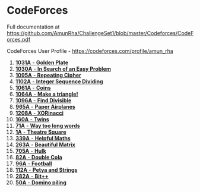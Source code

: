 # CodeForces

Full documentation at https://github.com/AmunRha/ChallengeSet1/blob/master/Codeforces/CodeForces.pdf


CodeForces User Profile - https://codeforces.com/profile/amun_rha

1. <a href="https://github.com/AmunRha/ChallengeSet1/blob/master/Codeforces/1031A.py">**1031A** - **Golden Plate**</a>
1. <a href="https://github.com/AmunRha/ChallengeSet1/blob/master/Codeforces/1030A.py">**1030A** - **In Search of an Easy Problem**</a>
1. <a href="https://github.com/AmunRha/ChallengeSet1/blob/master/Codeforces/1095A.py">**1095A** - **Repeating Cipher**</a>
1. <a href="https://github.com/AmunRha/ChallengeSet1/blob/master/Codeforces/1102A.py">**1102A** - **Integer Sequence Dividing**</a>
1. <a href="https://github.com/AmunRha/ChallengeSet1/blob/master/Codeforces/1061A.py">**1061A** - **Coins**</a>
1. <a href="https://github.com/AmunRha/ChallengeSet1/blob/master/Codeforces/1064A.py">**1064A** - **Make a triangle!**</a>
1. <a href="https://github.com/AmunRha/ChallengeSet1/blob/master/Codeforces/1096A.py">**1096A** - **Find Divisible**</a>
1. <a href="https://github.com/AmunRha/ChallengeSet1/blob/master/Codeforces/965A.py">**965A** - **Paper Airplanes**</a>
1. <a href="https://github.com/AmunRha/ChallengeSet1/blob/master/Codeforces/1208A.py">**1208A** - **XORinacci**</a>
1. <a href="https://github.com/AmunRha/ChallengeSet1/blob/master/Codeforces/160A.py">**160A** - **Twins**</a>
1. <a href="https://github.com/AmunRha/ChallengeSet1/blob/master/Codeforces/71A.py">**71A** - **Way too long words**</a>
1. <a href="https://github.com/AmunRha/ChallengeSet1/blob/master/Codeforces/1A.py">**1A** - **Theatre Square**</a>
1. <a href="https://github.com/AmunRha/ChallengeSet1/blob/master/Codeforces/339A.py">**339A** - **Helpful Maths**</a>
1. <a href="https://github.com/AmunRha/ChallengeSet1/blob/master/Codeforces/263A.py">**263A** - **Beautiful Matrix**</a>
1. <a href="https://github.com/AmunRha/ChallengeSet1/blob/master/Codeforces/705A.py">**705A** - **Hulk**</a>
1. <a href="https://github.com/AmunRha/ChallengeSet1/blob/master/Codeforces/82A.py">**82A** - **Double Cola**</a>
1. <a href="https://github.com/AmunRha/ChallengeSet1/blob/master/Codeforces/96A.py">**96A** - **Football**</a>
1. <a href="https://github.com/AmunRha/ChallengeSet1/blob/master/Codeforces/112A.py">**112A** - **Petya and Strings**</a>
1. <a href="https://github.com/AmunRha/ChallengeSet1/blob/master/Codeforces/282A.py">**282A** - **Bit++**</a>
1. <a href="https://github.com/AmunRha/ChallengeSet1/blob/master/Codeforces/50A.py">**50A** - **Domino piling**</a>
